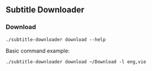 ## Subtitle Downloader

### Download
```
./subtitle-downloader download --help
```

Basic command example:

```
./subtitle-downloader download ~/Download -l eng,vie
```
